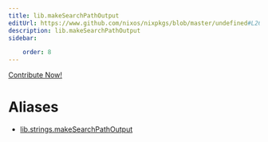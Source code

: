 ```yaml
---
title: lib.makeSearchPathOutput
editUrl: https://www.github.com/nixos/nixpkgs/blob/master/undefined#L260C5
description: lib.makeSearchPathOutput
sidebar:

    order: 8
---
```


<a href="https://www.github.com/nixos/nixpkgs/blob/master/undefined#L260C5">Contribute Now!</a>


# Aliases

- [lib.strings.makeSearchPathOutput](/nix-doc-comments/reference/lib/strings/lib-strings-makesearchpathoutput)


